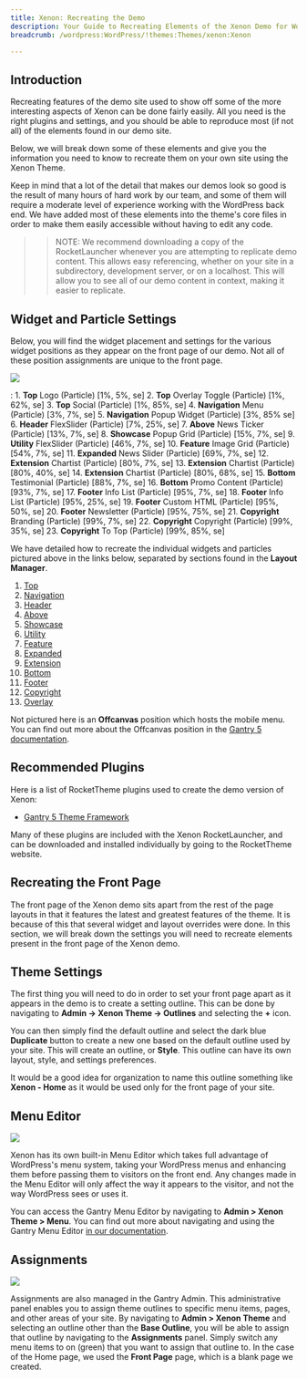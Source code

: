 ```yaml
---
title: Xenon: Recreating the Demo
description: Your Guide to Recreating Elements of the Xenon Demo for WordPress
breadcrumb: /wordpress:WordPress/!themes:Themes/xenon:Xenon

---
```


Introduction
-----

Recreating features of the demo site used to show off some of the more interesting aspects of Xenon can be done fairly easily. All you need is the right plugins and settings, and you should be able to reproduce most (if not all) of the elements found in our demo site.

Below, we will break down some of these elements and give you the information you need to know to recreate them on your own site using the Xenon Theme.

Keep in mind that a lot of the detail that makes our demos look so good is the result of many hours of hard work by our team, and some of them will require a moderate level of experience working with the WordPress back end. We have added most of these elements into the theme's core files in order to make them easily accessible without having to edit any code.

>> NOTE: We recommend downloading a copy of the RocketLauncher whenever you are attempting to replicate demo content. This allows easy referencing, whether on your site in a subdirectory, development server, or on a localhost. This will allow you to see all of our demo content in context, making it easier to replicate.

Widget and Particle Settings
-----

Below, you will find the widget placement and settings for the various widget positions as they appear on the front page of our demo. Not all of these position assignments are unique to the front page.

![](assets/xenon2.jpeg)

:   1. **Top** Logo (Particle) [1%, 5%, se]
    2. **Top** Overlay Toggle (Particle) [1%, 62%, se]
    3. **Top** Social (Particle) [1%, 85%, se]
    4. **Navigation** Menu (Particle) [3%, 7%, se]
    5. **Navigation** Popup Widget (Particle) [3%, 85% se]
    6. **Header** FlexSlider (Particle) [7%, 25%, se]
    7. **Above** News Ticker (Particle) [13%, 7%, se]
    8. **Showcase** Popup Grid (Particle) [15%, 7%, se]
    9. **Utility** FlexSlider (Particle) [46%, 7%, se]
    10. **Feature** Image Grid (Particle) [54%, 7%, se]
    11. **Expanded** News Slider (Particle) [69%, 7%, se]
    12. **Extension** Chartist (Particle) [80%, 7%, se]
    13. **Extension** Chartist (Particle) [80%, 40%, se]
    14. **Extension** Chartist (Particle) [80%, 68%, se]
    15. **Bottom** Testimonial (Particle) [88%, 7%, se]
    16. **Bottom** Promo Content (Particle) [93%, 7%, se]
    17. **Footer** Info List (Particle) [95%, 7%, se]
    18. **Footer** Info List (Particle) [95%, 25%, se]
    19. **Footer** Custom HTML (Particle) [95%, 50%, se]
    20. **Footer** Newsletter (Particle) [95%, 75%, se]
    21. **Copyright** Branding (Particle) [99%, 7%, se]
    22. **Copyright** Copyright (Particle) [99%, 35%, se]
    23. **Copyright** To Top (Particle) [99%, 85%, se]

We have detailed how to recreate the individual widgets and particles pictured above in the links below, separated by sections found in the **Layout Manager**.

1. [Top](demo_top.md)
2. [Navigation](demo_navigation.md)
3. [Header](demo_header.md)
4. [Above](demo_above.md)
5. [Showcase](demo_showcase.md)
6. [Utility](demo_utility.md)
7. [Feature](demo_feature.md)
8. [Expanded](demo_expanded.md)
9. [Extension](demo_extension.md)
10. [Bottom](demo_bottom.md)
11. [Footer](demo_footer.md)
12. [Copyright](demo_copyright.md)
13. [Overlay](demo_overlay.md)

Not pictured here is an **Offcanvas** position which hosts the mobile menu. You can find out more about the Offcanvas position in the [Gantry 5 documentation](http://docs.gantry.org/gantry5/configure/layout-manager#offcanvas-section).

Recommended Plugins
-----

Here is a list of RocketTheme plugins used to create the demo version of Xenon:

* [Gantry 5 Theme Framework](http://gantry.org/)

Many of these plugins are included with the Xenon RocketLauncher, and can be downloaded and installed individually by going to the RocketTheme website.

Recreating the Front Page
-----

The front page of the Xenon demo sits apart from the rest of the page layouts in that it features the latest and greatest features of the theme. It is because of this that several widget and layout overrides were done. In this section, we will break down the settings you will need to recreate elements present in the front page of the Xenon demo.

Theme Settings
-----

The first thing you will need to do in order to set your front page apart as it appears in the demo is to create a setting outline. This can be done by navigating to **Admin -> Xenon Theme -> Outlines** and selecting the **+** icon.

You can then simply find the default outline and select the dark blue **Duplicate** button to create a new one based on the default outline used by your site. This will create an outline, or **Style**. This outline can have its own layout, style, and settings preferences.

It would be a good idea for organization to name this outline something like **Xenon - Home** as it would be used only for the front page of your site.

Menu Editor
-----

![](assets/menu_1.jpeg)

Xenon has its own built-in Menu Editor which takes full advantage of WordPress's menu system, taking your WordPress menus and enhancing them before passing them to visitors on the front end. Any changes made in the Menu Editor will only affect the way it appears to the visitor, and not the way WordPress sees or uses it.

You can access the Gantry Menu Editor by navigating to **Admin > Xenon Theme > Menu**. You can find out more about navigating and using the Gantry Menu Editor [in our documentation](http://docs.gantry.org/gantry5/configure/menu-editor).

Assignments
-----

![](assets/assignments_1.jpeg)

Assignments are also managed in the Gantry Admin. This administrative panel enables you to assign theme outlines to specific menu items, pages, and other areas of your site. By navigating to **Admin > Xenon Theme** and selecting an outline other than the **Base Outline**, you will be able to assign that outline by navigating to the **Assignments** panel. Simply switch any menu items to on (green) that you want to assign that outline to. In the case of the Home page, we used the **Front Page** page, which is a blank page we created.
